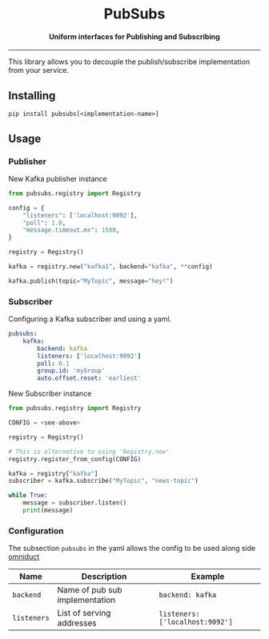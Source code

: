 <h1 align='center'>
    PubSubs
</h1>

<h4 align='center'>
    Uniform interfaces for Publishing and Subscribing
</h4>

---

This library allows you to decouple the publish/subscribe implementation
from your service.

## Installing

```
pip install pubsubs[<implementation-name>]
```

## Usage

### Publisher

New Kafka publisher instance

```python
from pubsubs.registry import Registry

config = {
    "listeners": ['localhost:9092'],
    "poll": 1.0,
    "message.timeout.ms": 1500,
}

registry = Registry()

kafka = registry.new("kafka1", backend="kafka", **config)

kafka.publish(topic="MyTopic", message="hey!")
```

### Subscriber

Configuring a Kafka subscriber and using a yaml.

```yaml
pubsubs:
    kafka:
        backend: kafka
        listeners: ['localhost:9092']
        poll: 0.1
        group.id: 'myGroup'
        auto.offset.reset: 'earliest'
```

New Subscriber instance

```python
from pubsubs.registry import Registry

CONFIG = <see-above>

registry = Registry()

# This is alternative to using 'Registry.new'
registry.register_from_config(CONFIG)

kafka = registry["kafka"]
subscriber = kafka.subscribe("MyTopic", "news-topic")

while True:
    message = subscriber.listen()
    print(message)
```

### Configuration

The subsection `pubsubs` in the yaml allows the config to be used along side
[omniduct](https://github.com/airbnb/omniduct/blob/master/example_wrapper/example_wrapper/services.yml)

| Name | Description | Example |
| ---- | ----------- | ------- |
| `backend` | Name of pub sub implementation | `backend: kafka` |
| `listeners` | List of serving addresses | `listeners: ['localhost:9092']` |
